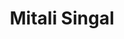 <!DOCTYPE html>
<html>
<head>
    <title>About Me</title>
</head>
<body>
<header>
    <h1>Mitali Singal</h1>
</header>
<section>
    
</section>

</body>
</html>
